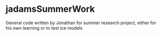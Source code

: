 # jadamsSummerWork

General code written by Jonathan for summer research project, either for his own learning or to test ice models
